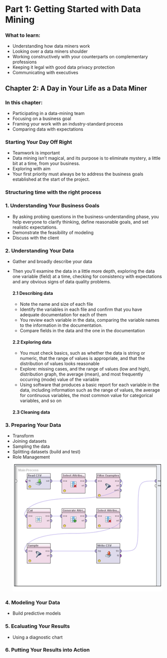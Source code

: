 # Part 1: Getting Started with Data Mining
### What to learn:
  - Understanding how data miners work
  - Looking over a data miners shoulder
  - Working constructively with your counterparts on complementary professions
  - Keeping it legal with good data privacy protection
  - Communicating with executives

## Chapter 2: A Day in Your Life as a Data Miner

### In this chapter:
  - Participating in a data-mining team
  - Focusing on a business goal
  - Framing your work with an industry-standard process
  - Comparing data with expectations

### Starting Your Day Off Right
  - Teamwork is important
  - Data mining isn’t magical, and its purpose is to eliminate mystery, a little bit at a time, from your business.
  - Exploring with aim  
  - Your first priority must always be to address the business goals established at the start of the project.

### Structuring time with the right process

### 1. Understanding Your Business Goals
  - By asking probing questions in the business-understanding phase, you help everyone to clarify thinking, define reasonable goals, and set realistic expectations.
  - Demonstrate the feasibility of modeling
  - Discuss with the client

### 2. Understanding Your Data
  - Gather and broadly describe your data
  - Then you’ll examine the data in a little more depth, exploring the data one variable (field) at a time, checking for consistency with expectations and any obvious signs of data quality problems.

    #### 2.1 Describing data
    - Note the name and size of each file
    - Identify the variables in each file and confirm that you have adequate documentation for each of them
    - You review each variable in the data, comparing the variable names to the information in the documentation.
    - Compare fields in the data and the one in the documentation

    #### 2.2 Exploring data
    - You must check basics, such as whether the data is string or numeric, that the range of values is appropriate, and that the distribution of values looks reasonable
    - Explore: missing cases, and the range of values (low and high),  distribution graph, the average (mean), and most frequently occurring (mode) value of the variable
    - Using software that produces a basic report for each variable in the data, including information such as the range of values, the average for continuous variables, the most common value for categorical variables, and so on
    #### 2.3 Cleaning data

### 3. Preparing Your Data
  - Transform
  - Joining datasets
  - Sampling the data
  - Splitting datasets (build and test)
  - Role Management
  ![example](./img/chapter_2_prepare_data_with_tool.png)

### 4. Modeling Your Data
  - Build predictive models

### 5. Ecaluating Your Results
  - Using a diagnostic chart

### 6. Putting Your Results into Action
